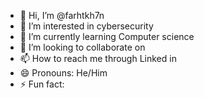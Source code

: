- 👋 Hi, I’m @farhtkh7n
- 👀 I’m interested in cybersecurity
- 🌱 I’m currently learning Computer science
- 💞️ I’m looking to collaborate on 
- 📫 How to reach me through Linked in
- 😄 Pronouns: He/Him
- ⚡ Fun fact: 

<!---
farhtkh7n/farhtkh7n is a ✨ special ✨ repository because its `README.md` (this file) appears on your GitHub profile.
You can click the Preview link to take a look at your changes.
--->

